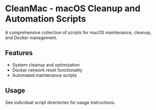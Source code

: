 # CleanMac - macOS Cleanup and Automation Scripts

A comprehensive collection of scripts for macOS maintenance, cleanup, and Docker management.

## Features
- System cleanup and optimization
- Docker network reset functionality
- Automated maintenance scripts

## Usage
See individual script directories for usage instructions.
